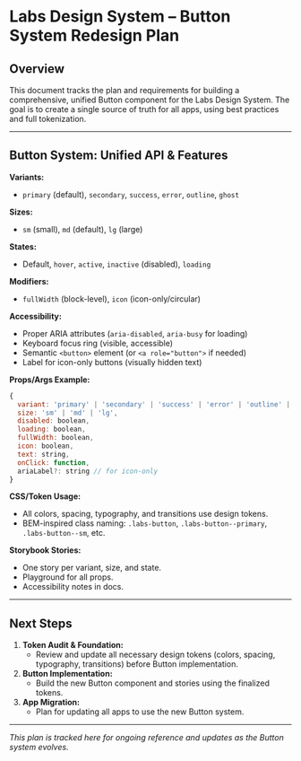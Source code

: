 # Labs Design System – Button System Redesign Plan

## Overview
This document tracks the plan and requirements for building a comprehensive, unified Button component for the Labs Design System. The goal is to create a single source of truth for all apps, using best practices and full tokenization.

---

## Button System: Unified API & Features

**Variants:**
- `primary` (default), `secondary`, `success`, `error`, `outline`, `ghost`

**Sizes:**
- `sm` (small), `md` (default), `lg` (large)

**States:**
- Default, `hover`, `active`, `inactive` (disabled), `loading`

**Modifiers:**
- `fullWidth` (block-level), `icon` (icon-only/circular)

**Accessibility:**
- Proper ARIA attributes (`aria-disabled`, `aria-busy` for loading)
- Keyboard focus ring (visible, accessible)
- Semantic `<button>` element (or `<a role="button">` if needed)
- Label for icon-only buttons (visually hidden text)

**Props/Args Example:**
```js
{
  variant: 'primary' | 'secondary' | 'success' | 'error' | 'outline' | 'ghost',
  size: 'sm' | 'md' | 'lg',
  disabled: boolean,
  loading: boolean,
  fullWidth: boolean,
  icon: boolean,
  text: string,
  onClick: function,
  ariaLabel?: string // for icon-only
}
```

**CSS/Token Usage:**
- All colors, spacing, typography, and transitions use design tokens.
- BEM-inspired class naming: `.labs-button`, `.labs-button--primary`, `.labs-button--sm`, etc.

**Storybook Stories:**
- One story per variant, size, and state.
- Playground for all props.
- Accessibility notes in docs.

---

## Next Steps
1. **Token Audit & Foundation:**
   - Review and update all necessary design tokens (colors, spacing, typography, transitions) before Button implementation.
2. **Button Implementation:**
   - Build the new Button component and stories using the finalized tokens.
3. **App Migration:**
   - Plan for updating all apps to use the new Button system.

---

*This plan is tracked here for ongoing reference and updates as the Button system evolves.*
